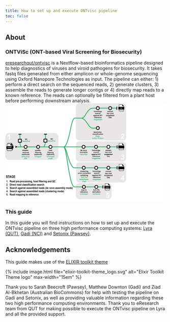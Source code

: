 ```yaml
---
title: How to set up and execute ONTvisc pipeline
toc: false
---
```



## About 
### ONTViSc (ONT-based Viral Screening for Biosecurity)
[eresearchqut/ontvisc](https://github.com/eresearchqut/ontvisc) is a Nextflow-based bioinformatics pipeline designed to help diagnostics of viruses and viroid pathogens for biosecurity. It takes fastq files generated from either amplicon or whole-genome sequencing using Oxford Nanopore Technologies as input. The pipeline can either: 1) perform a direct search on the sequenced reads, 2) generate clusters, 3) assemble the reads to generate longer contigs or 4) directly map reads to a known reference. The reads can optionally be filtered from a plant host before performing downstream analysis.
![Pipeline](./images/ONTViSc_pipeline.jpeg)
### This guide
In this guide you will find instructions on how to set up and execute the ONTvisc pipeline on three high performance computing systems: [Lyra (QUT)](https://eresearchqut.atlassian.net/wiki/spaces/EG/pages/1545143157/Start+using+the+HPC), [Gadi (NCI)](https://opus.nci.org.au/display/Help/Gadi+User+Guide) and [Setonix (Pawsey)](https://support.pawsey.org.au/documentation/display/US/Setonix+User+Guide).

## Acknowledgements

This guide makes use of the [ELIXIR toolkit theme](https://github.com/ELIXIR-Belgium/elixir-toolkit-theme)

{% include image.html file="elixir-toolkit-theme_logo.svg" alt="Elixir Toolkit Theme logo" max-width="15em" %}
 
Thank you to Sarah Beecroft (Pawsey), Matthew Downton (Gadi) and Ziad Al-Bkhetan (Australian BioCommons) for help with testing the pipeline on Gadi and Setonix, as well as providing valuable information regarding  these two high performance computing environments. Thank you to eResearch team from QUT for making possible to execute the ONTvisc pipeline on Lyra and all the provided support.
